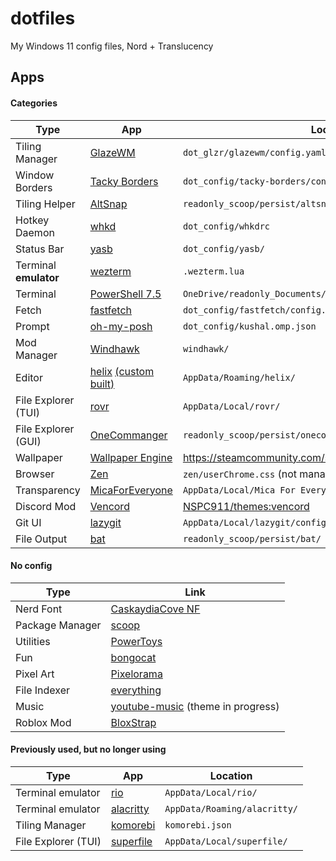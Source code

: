 # dotfiles

My Windows 11 config files, Nord + Translucency

## Apps

#### Categories

| Type                  | App                                                                                                                 | Location in repository                                                    |
| --------------------- | ------------------------------------------------------------------------------------------------------------------- | ------------------------------------------------------------------------- |
| Tiling Manager        | [GlazeWM](https://github.com/glzr-io/glazewm)                                                                       | `dot_glzr/glazewm/config.yaml`                                            |
| Window Borders        | [Tacky Borders](https://github.com/lukeyou05/tacky-borders)                                                         | `dot_config/tacky-borders/config.yaml`                                    |
| Tiling Helper         | [AltSnap](https://github.com/RamonUnch/AltSnap)                                                                     | `readonly_scoop/persist/altsnap/AltSnap.ini`                              |
| Hotkey Daemon         | [whkd](https://github.com/LGUG2Z/whkd)                                                                              | `dot_config/whkdrc`                                                       |
| Status Bar            | [yasb](https://github.com/amnweb/yasb)                                                                              | `dot_config/yasb/`                                                        |
| Terminal **emulator** | [wezterm](https://github.com/wezterm/wezterm)                                                                       | `.wezterm.lua`                                                            |
| Terminal              | [PowerShell 7.5](https://github.com/PowerShell/PowerShell)                                                          | `OneDrive/readonly_Documents/PowerShell/Microsoft.PowerShell_profile.ps1` |
| Fetch                 | [fastfetch](https://github.com/fastfetch-cli/fastfetch)                                                             | `dot_config/fastfetch/config.jsonc`                                       |
| Prompt                | [oh-my-posh](https://github.com/jandedobbeleer/oh-my-posh)                                                          | `dot_config/kushal.omp.json`                                              |
| Mod Manager           | [Windhawk](https://github.com/ramensoftware/windhawk)                                                               | `windhawk/`                                                               |
| Editor                | [helix](https://github.com/helix-editor/helix) [(custom built)](https://github.com/NSPC911-forks/helix/tree/patchy) | `AppData/Roaming/helix/`                                                  |
| File Explorer (TUI)   | [rovr](https://github.com/NSPC911/rovr)                                                                             | `AppData/Local/rovr/`                                                     |
| File Explorer (GUI)   | [OneCommanger](https://www.onecommander.com)                                                                        | `readonly_scoop/persist/onecommander/Settings/OneCommanderV3.json`        |
| Wallpaper             | [Wallpaper Engine](https://www.wallpaperengine.io)                                                                  | https://steamcommunity.com/sharedfiles/filedetails/?id=3360569178         |
| Browser               | [Zen](https://github.com/zen-browser/desktop)                                                                       | `zen/userChrome.css` (not managed by chezmoi)                             |
| Transparency          | [MicaForEveryone](https://github.com/MicaForEveryone/MicaForEveryone)                                               | `AppData/Local/Mica For Everyone/MicaForEveryone.conf`                    |
| Discord Mod           | [Vencord](https://github.com/Vendicated/Vencord)                                                                    | [NSPC911/themes:vencord](https://github.com/NSPC911/themes/tree/vencord)  |
| Git UI                | [lazygit](https://github.com/jesseduffield/lazygit)                                                                 | `AppData/Local/lazygit/config.yml`                                        |
| File Output           | [bat](https://github.com/sharkdp/bat)                                                                               | `readonly_scoop/persist/bat/`                                             |

#### No config

| Type            | Link                                                                                               |
| --------------- | -------------------------------------------------------------------------------------------------- |
| Nerd Font       | [CaskaydiaCove NF](https://github.com/ryanoasis/nerd-fonts/tree/master/patched-fonts/CascadiaCode) |
| Package Manager | [scoop](https://github.com/ScoopInstaller/scoop)                                                   |
| Utilities       | [PowerToys](https://github.com/Microsoft/PowerToys)                                                |
| Fun             | [bongocat](https://github.com/NSPC911/bongo-cat)                                                   |
| Pixel Art       | [Pixelorama](https://github.com/Orama-Interactive/Pixelorama)                                      |
| File Indexer    | [everything](https://voidtools.com)                                                                |
| Music           | [youtube-music](https://github.com/th-ch/youtube-music) (theme in progress)                        |
| Roblox Mod      | [BloxStrap](https://github.com/bloxstraplabs/bloxstrap)                                            |

#### Previously used, but no longer using

| Type                | App                                                 | Location                     |
| ------------------- | --------------------------------------------------- | ---------------------------- |
| Terminal emulator   | [rio](https://github.com/raphamorim/rio)            | `AppData/Local/rio/`         |
| Terminal emulator   | [alacritty](https://github.com/alacritty/alacritty) | `AppData/Roaming/alacritty/` |
| Tiling Manager      | [komorebi](https://github.com/LGUG2Z/komorebi)      | `komorebi.json`              |
| File Explorer (TUI) | [superfile](https://github.com/yorukot/superfile)   | `AppData/Local/superfile/`   |
